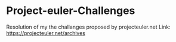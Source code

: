 # Project-euler-Challenges

Resolution of my the challanges proposed by projecteuler.net
Link: https://projecteuler.net/archives
